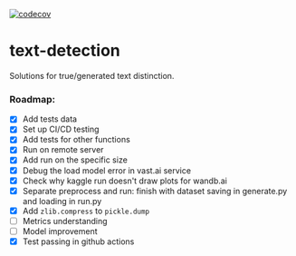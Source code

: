 [![codecov](https://codecov.io/gh/MaratSaidov/text-detection/branch/main/graph/badge.svg?token=HF8IQEADRU)](https://codecov.io/gh/MaratSaidov/text-detection)


# text-detection
Solutions for true/generated text distinction.

### Roadmap:

- [X] Add tests data
- [X] Set up CI/CD testing
- [X] Add tests for other functions
- [X] Run on remote server
- [X] Add run on the specific size
- [X] Debug the load model error in vast.ai service
- [X] Check why kaggle run doesn't draw plots for wandb.ai
- [X] Separate preprocess and run: finish with dataset saving in generate.py and loading in run.py
- [X] Add `zlib.compress` to `pickle.dump`
- [ ] Metrics understanding
- [ ] Model improvement
- [X] Test passing in github actions
